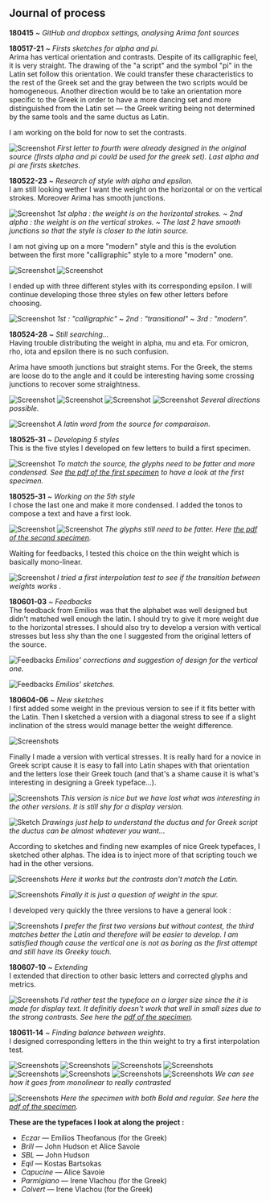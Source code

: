 ## Journal of process

**180415** ~ *GitHub and dropbox settings, analysing Arima font sources*

**180517-21** ~ *Firsts sketches for alpha and pi.* <br/>
Arima has vertical orientation and contrasts. Despite of its calligraphic feel, it is very straight. The drawing of the "a script" and the symbol "pi" in the Latin set follow this orientation. We could transfer these characteristics to the rest of the Greek set and the gray between the two scripts would be homogeneous. Another direction would be to take an orientation more specific to the Greek in order to have a more dancing set and more distinguished from the Latin set — the Greek writing being not determined by the same tools and the same ductus as Latin.

I am working on the bold for now to set the contrasts.

![Screenshot](03_SCREENSHOTS/2018-05-21_2.png)
*First letter to fourth were already designed in the original source (firsts alpha and pi could be used for the greek set). Last alpha and pi are firsts sketches.*

**180522-23** ~ *Research of style with alpha and epsilon.* <br/>
I am still looking wether I want the weight on the horizontal or on the vertical strokes. Moreover Arima has smooth junctions.

![Screenshot](03_SCREENSHOTS/2018-05-23_7.png)
*1st alpha : the weight is on the horizontal strokes. ~ 2nd alpha : the weight is on the vertical strokes. ~ The last 2 have smooth junctions so that the style is closer to the latin source.*

I am not giving up on a more "modern" style and this is the evolution between the first more "calligraphic" style to a more "modern" one.

![Screenshot](03_SCREENSHOTS/2018-05-23_5.png)
![Screenshot](03_SCREENSHOTS/2018-05-23_5-2.png)

I ended up with three different styles with its corresponding epsilon. I will continue developing those three styles on few other letters before choosing.

![Screenshot](03_SCREENSHOTS/2018-05-23_6.png)
*1st : "calligraphic" ~ 2nd : "transitional" ~ 3rd : "modern".*

**180524-28** ~ *Still searching…* <br/>
Having trouble distributing the weight in alpha, mu and eta. For omicron, rho, iota and epsilon there is no such confusion.

Arima have smooth junctions but straight stems. For the Greek, the stems are loose do to the angle and it could be interesting having some crossing junctions to recover some straightness.

![Screenshot](03_SCREENSHOTS/2018-05-28_1.png)
![Screenshot](03_SCREENSHOTS/2018-05-28_2.png)
![Screenshot](03_SCREENSHOTS/2018-05-28_3.png)
![Screenshot](03_SCREENSHOTS/2018-05-28_4.png)
*Several directions possible.*

![Screenshot](03_SCREENSHOTS/2018-05-28_5.png)
*A latin word from the source for comparaison.*

**180525-31** ~ *Developing 5 styles* <br/>
This is the five styles I developed on few letters to build a first specimen.

![Screenshot](03_SCREENSHOTS/2018-05-31.png)
*To match the source, the glyphs need to be fatter and more condensed. See [the pdf of the first specimen](https://github.com/eellak/gsoc2018-arimamadurai/blob/master/00_PROCESS/04_PDF/180529-specimen.pdf) to have a look at the first specimen.*

**180525-31** ~ *Working on the 5th style*<br/>
I chose the last one and make it more condensed. I added the tonos to compose a text and have a first look.

![Screenshot](03_SCREENSHOTS/2018-06-01_1.png)
![Screenshot](03_SCREENSHOTS/2018-06-01_2.png)
*The glyphs still need to be fatter. Here [the pdf of the second specimen](https://github.com/eellak/gsoc2018-arimamadurai/blob/master/00_PROCESS/04_PDF/180601-specimen-ss04.pdf).*

Waiting for feedbacks, I tested this choice on the thin weight which is basically mono-linear.

![Screenshot](03_SCREENSHOTS/2018-06-01_3.png)
*I tried a first interpolation test to see if the transition between weights works .*

**180601-03** ~ *Feedbacks*<br/>
The feedback from Emilios was that the alphabet was well designed but didn't matched well enough the latin. I should try to give it more weight due to the horizontal stresses. I should also try to develop a version with vertical stresses but less shy than the one I suggested from the original letters of the source.

![Feedbacks](05_FEEDBACKS/180604/180604_feedbacks_Emilios.JPG)
*Emilios' corrections and suggestion of design for the vertical one.*

![Feedbacks](05_FEEDBACKS/180604/IMG_1443.JPG)
*Emilios' sketches.*

**180604-06** ~ *New sketches*<br/>
I first added some weight in the previous version to see if it fits better with the Latin. Then I sketched a version with a diagonal stress to see if a slight inclination of the stress would manage better the weight difference.

![Screenshots](03_SCREENSHOTS/2018-06-06_1.png)

Finally I made a version with vertical stresses. It is really hard for a novice in Greek script cause it is easy to fall into Latin shapes with that orientation and the letters lose their Greek touch (and that's a shame cause it is what's interesting in designing a Greek typeface…).

![Screenshots](03_SCREENSHOTS/2018-06-05.png)
*This version is nice but we have lost what was interesting in the other versions. It is still shy for a display version.*

![Sketch](06_SKETCHES/180606.png)
*Drawings just help to understand the ductus and for Greek script the ductus can be almost whatever you want…*

According to sketches and finding new examples of nice Greek typefaces, I sketched other alphas. The idea is to inject more of that scripting touch we had in the other versions.

![Screenshots](03_SCREENSHOTS/2018-06-06_2.png)
*Here it works but the contrasts don't match the Latin.*

![Screenshots](03_SCREENSHOTS/2018-06-06_3.png)
*Finally it is just a question of weight in the spur.*

I developed very quickly the three versions to have a general look :

![Screenshots](03_SCREENSHOTS/2018-06-06_4.png)
*I prefer the first two versions but without contest, the third matches better the Latin and therefore will be easier to develop. I am satisfied though cause the vertical one is not as boring as the first attempt and still have its Greeky touch.*

**180607-10** ~ *Extending*<br/>
I extended that direction to other basic letters and corrected glyphs and metrics.

![Screenshots](03_SCREENSHOTS/2018-06-11_1.png)
*I'd rather test the typeface on a larger size since the it is made for display text. It definitly doesn't work that well in small sizes due to the strong contrasts. See here the [pdf of the specimen](https://github.com/eellak/gsoc2018-arimamadurai/blob/master/00_PROCESS/04_PDF/180611-specimen.pdf).*

**180611-14** ~ *Finding balance between weights.*<br/>
I designed corresponding letters in the thin weight to try a first interpolation test.

![Screenshots](03_SCREENSHOTS/2018-06-14_1.png)
![Screenshots](03_SCREENSHOTS/2018-06-14_2.png)
![Screenshots](03_SCREENSHOTS/2018-06-14_3.png)
![Screenshots](03_SCREENSHOTS/2018-06-14_4.png)
![Screenshots](03_SCREENSHOTS/2018-06-14_5.png)
![Screenshots](03_SCREENSHOTS/2018-06-14_6.png)
![Screenshots](03_SCREENSHOTS/2018-06-14_7.png)
![Screenshots](03_SCREENSHOTS/2018-06-14_8.png)
*We can see how it goes from monolinear to really contrasted*

![Screenshots](03_SCREENSHOTS/2018-06-14_9.png)
*Here the specimen with both Bold and regular. See here the [pdf of the specimen](https://github.com/eellak/gsoc2018-arimamadurai/blob/master/00_PROCESS/04_PDF/180614-specimen.pdf).*

**These are the typefaces I look at along the project :**

* *Eczar* — Emilios Theofanous (for the Greek)
* *Brill* — John Hudson et Alice Savoie
* *SBL* — John Hudson
* *Eqil* — Kostas Bartsokas
* *Capucine* — Alice Savoie
* *Parmigiano* — Irene Vlachou (for the Greek)
* *Colvert* — Irene Vlachou (for the Greek)
